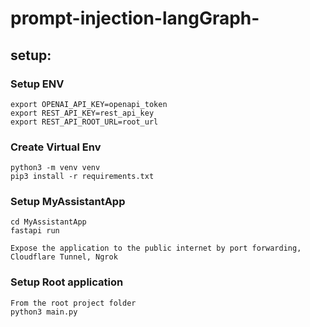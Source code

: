 # prompt-injection-langGraph-  
  

## setup:

    
### Setup ENV
    export OPENAI_API_KEY=openapi_token
    export REST_API_KEY=rest_api_key
    export REST_API_ROOT_URL=root_url
	

### Create Virtual Env
	
	python3 -m venv venv
    pip3 install -r requirements.txt


### Setup MyAssistantApp
		
	cd MyAssistantApp
	fastapi run

	Expose the application to the public internet by port forwarding, 		 Cloudflare Tunnel, Ngrok


### Setup Root application

	From the root project folder 
	python3 main.py
	  

	
		
